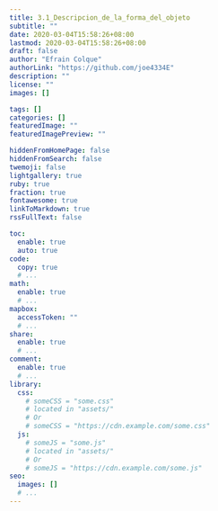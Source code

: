 ```yaml
---
title: 3.1_Descripcion_de_la_forma_del_objeto
subtitle: ""
date: 2020-03-04T15:58:26+08:00
lastmod: 2020-03-04T15:58:26+08:00
draft: false
author: "Efrain Colque"
authorLink: "https://github.com/joe4334E"
description: ""
license: ""
images: []

tags: []
categories: []
featuredImage: ""
featuredImagePreview: ""

hiddenFromHomePage: false
hiddenFromSearch: false
twemoji: false
lightgallery: true
ruby: true
fraction: true
fontawesome: true
linkToMarkdown: true
rssFullText: false

toc:
  enable: true
  auto: true
code:
  copy: true
  # ...
math:
  enable: true
  # ...
mapbox:
  accessToken: ""
  # ...
share:
  enable: true
  # ...
comment:
  enable: true
  # ...
library:
  css:
    # someCSS = "some.css"
    # located in "assets/"
    # Or
    # someCSS = "https://cdn.example.com/some.css"
  js:
    # someJS = "some.js"
    # located in "assets/"
    # Or
    # someJS = "https://cdn.example.com/some.js"
seo:
  images: []
  # ...
---
```


